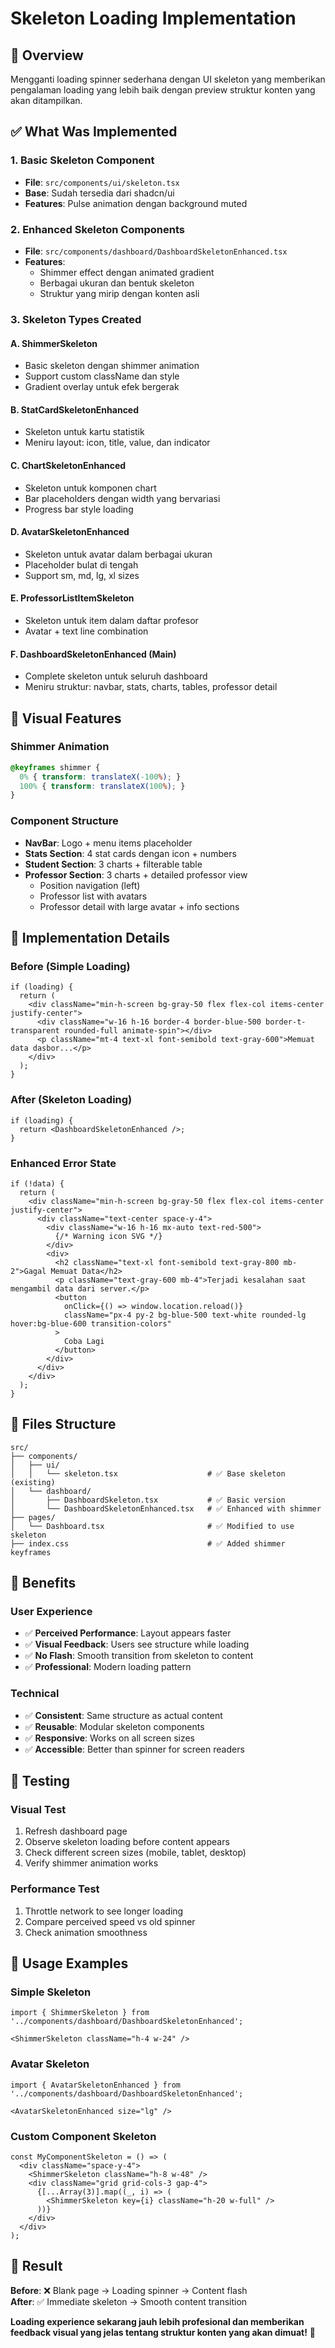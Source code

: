 # Skeleton Loading Implementation

## 🎯 Overview
Mengganti loading spinner sederhana dengan UI skeleton yang memberikan pengalaman loading yang lebih baik dengan preview struktur konten yang akan ditampilkan.

## ✅ What Was Implemented

### 1. Basic Skeleton Component
- **File**: `src/components/ui/skeleton.tsx`  
- **Base**: Sudah tersedia dari shadcn/ui
- **Features**: Pulse animation dengan background muted

### 2. Enhanced Skeleton Components
- **File**: `src/components/dashboard/DashboardSkeletonEnhanced.tsx`
- **Features**: 
  - Shimmer effect dengan animated gradient
  - Berbagai ukuran dan bentuk skeleton
  - Struktur yang mirip dengan konten asli

### 3. Skeleton Types Created

#### A. ShimmerSkeleton
- Basic skeleton dengan shimmer animation
- Support custom className dan style
- Gradient overlay untuk efek bergerak

#### B. StatCardSkeletonEnhanced  
- Skeleton untuk kartu statistik
- Meniru layout: icon, title, value, dan indicator

#### C. ChartSkeletonEnhanced
- Skeleton untuk komponen chart
- Bar placeholders dengan width yang bervariasi
- Progress bar style loading

#### D. AvatarSkeletonEnhanced
- Skeleton untuk avatar dalam berbagai ukuran
- Placeholder bulat di tengah
- Support sm, md, lg, xl sizes

#### E. ProfessorListItemSkeleton
- Skeleton untuk item dalam daftar profesor
- Avatar + text line combination

#### F. DashboardSkeletonEnhanced (Main)
- Complete skeleton untuk seluruh dashboard
- Meniru struktur: navbar, stats, charts, tables, professor detail

## 🎨 Visual Features

### Shimmer Animation
```css
@keyframes shimmer {
  0% { transform: translateX(-100%); }
  100% { transform: translateX(100%); }
}
```

### Component Structure
- **NavBar**: Logo + menu items placeholder
- **Stats Section**: 4 stat cards dengan icon + numbers
- **Student Section**: 3 charts + filterable table
- **Professor Section**: 3 charts + detailed professor view
  - Position navigation (left)
  - Professor list with avatars
  - Professor detail with large avatar + info sections

## 🔧 Implementation Details

### Before (Simple Loading)
```tsx
if (loading) {
  return (
    <div className="min-h-screen bg-gray-50 flex flex-col items-center justify-center">
      <div className="w-16 h-16 border-4 border-blue-500 border-t-transparent rounded-full animate-spin"></div>
      <p className="mt-4 text-xl font-semibold text-gray-600">Memuat data dasbor...</p>
    </div>
  );
}
```

### After (Skeleton Loading)
```tsx
if (loading) {
  return <DashboardSkeletonEnhanced />;
}
```

### Enhanced Error State
```tsx
if (!data) {
  return (
    <div className="min-h-screen bg-gray-50 flex flex-col items-center justify-center">
      <div className="text-center space-y-4">
        <div className="w-16 h-16 mx-auto text-red-500">
          {/* Warning icon SVG */}
        </div>
        <div>
          <h2 className="text-xl font-semibold text-gray-800 mb-2">Gagal Memuat Data</h2>
          <p className="text-gray-600 mb-4">Terjadi kesalahan saat mengambil data dari server.</p>
          <button 
            onClick={() => window.location.reload()} 
            className="px-4 py-2 bg-blue-500 text-white rounded-lg hover:bg-blue-600 transition-colors"
          >
            Coba Lagi
          </button>
        </div>
      </div>
    </div>
  );
}
```

## 📁 Files Structure

```
src/
├── components/
│   ├── ui/
│   │   └── skeleton.tsx                    # ✅ Base skeleton (existing)
│   └── dashboard/
│       ├── DashboardSkeleton.tsx           # ✅ Basic version
│       └── DashboardSkeletonEnhanced.tsx   # ✅ Enhanced with shimmer
├── pages/
│   └── Dashboard.tsx                       # ✅ Modified to use skeleton
├── index.css                               # ✅ Added shimmer keyframes
```

## 🎯 Benefits

### User Experience
- ✅ **Perceived Performance**: Layout appears faster
- ✅ **Visual Feedback**: Users see structure while loading
- ✅ **No Flash**: Smooth transition from skeleton to content
- ✅ **Professional**: Modern loading pattern

### Technical
- ✅ **Consistent**: Same structure as actual content
- ✅ **Reusable**: Modular skeleton components
- ✅ **Responsive**: Works on all screen sizes
- ✅ **Accessible**: Better than spinner for screen readers

## 🧪 Testing

### Visual Test
1. Refresh dashboard page
2. Observe skeleton loading before content appears
3. Check different screen sizes (mobile, tablet, desktop)
4. Verify shimmer animation works

### Performance Test
1. Throttle network to see longer loading
2. Compare perceived speed vs old spinner
3. Check animation smoothness

## 🚀 Usage Examples

### Simple Skeleton
```tsx
import { ShimmerSkeleton } from '../components/dashboard/DashboardSkeletonEnhanced';

<ShimmerSkeleton className="h-4 w-24" />
```

### Avatar Skeleton
```tsx
import { AvatarSkeletonEnhanced } from '../components/dashboard/DashboardSkeletonEnhanced';

<AvatarSkeletonEnhanced size="lg" />
```

### Custom Component Skeleton
```tsx
const MyComponentSkeleton = () => (
  <div className="space-y-4">
    <ShimmerSkeleton className="h-8 w-48" />
    <div className="grid grid-cols-3 gap-4">
      {[...Array(3)].map((_, i) => (
        <ShimmerSkeleton key={i} className="h-20 w-full" />
      ))}
    </div>
  </div>
);
```

## 🎉 Result

**Before**: ❌ Blank page → Loading spinner → Content flash  
**After**: ✅ Immediate skeleton → Smooth content transition

**Loading experience sekarang jauh lebih profesional dan memberikan feedback visual yang jelas tentang struktur konten yang akan dimuat!** 🎊
